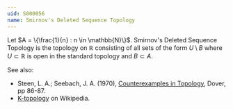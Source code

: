 ```yaml
---
uid: S000056
name: Smirnov's Deleted Sequence Topology
---
```

Let $A = \{\frac{1}{n} : n \in \mathbb{N}\}$. Smirnov's Deleted Sequence Topology is the topology on $\mathbb{R}$ consisting of all sets of the form $U \setminus B$ where $U \subset \mathbb{R}$ is open in the standard topology and $B \subset A$.

See also:

* Steen, L. A.; Seebach, J. A. (1970), [Counterexamples in Topology](http://books.google.com/books/about/Counterexamples_in_Topology.html?id=DkEuGkOtSrUC), Dover, pp 86-87.
* [K-topology](http://en.wikipedia.org/wiki/K-topology) on Wikipedia.

